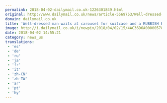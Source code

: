 ```yaml
---
permalink: 2018-04-02-dailymail.co.uk-1226301849.html
original: http://www.dailymail.co.uk/news/article-5569753/Well-dressed-man-blazer-casually-waits-carousel-pick-suitcase-RUBBISH-BIN.html?ITO=1490&ns_mchannel=rss&ns_campaign=1490
domain: dailymail.co.uk
title: 'Well-dressed man waits at carousel for suitcase and a RUBBISH BIN'
image: http://i.dailymail.co.uk/i/newpix/2018/04/02/15/4AC36D6A00000578-0-image-a-42_1522679636866.jpg
date: 2018-04-02 14:55:21
category: news_us
translations: 
 - 'es'
 - 'de'
 - 'ru'
 - 'ja'
 - 'fr'
 - 'it'
 - 'zh-CN'
 - 'zh-TW'
 - 'ar'
 - 'pt'
 - 'hy'
---
```


